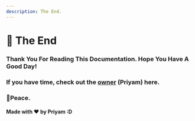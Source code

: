 ```yaml
---
description: The End.
---
```


# 💞 The End

### Thank You For Reading This Documentation. Hope You Have A Good Day!

### If you have time, check out the [owner](https://www.priyam.ml) (Priyam) here.

### 👋Peace.

#### &#x20;                                                              Made with ❤️ by Priyam :D
